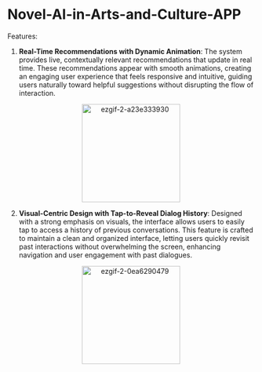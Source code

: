 # Novel-AI-in-Arts-and-Culture-APP
Features:
1. **Real-Time Recommendations with Dynamic Animation**: The system provides live, contextually relevant recommendations that update in real time. These recommendations appear with smooth animations, creating an engaging user experience that feels responsive and intuitive, guiding users naturally toward helpful suggestions without disrupting the flow of interaction.

<p align="center">
  <img src="https://github.com/user-attachments/assets/96b30d42-5805-4add-89a3-29a2c761a1c8" width="200" alt="ezgif-2-a23e333930">
</p>

2. **Visual-Centric Design with Tap-to-Reveal Dialog History**: Designed with a strong emphasis on visuals, the interface allows users to easily tap to access a history of previous conversations. This feature is crafted to maintain a clean and organized interface, letting users quickly revisit past interactions without overwhelming the screen, enhancing navigation and user engagement with past dialogues.

<p align="center">
  <img src="https://github.com/user-attachments/assets/12e4bdc1-6e10-453f-bfd3-7450e78ea7c7" width="200" alt="ezgif-2-0ea6290479">
</p>
